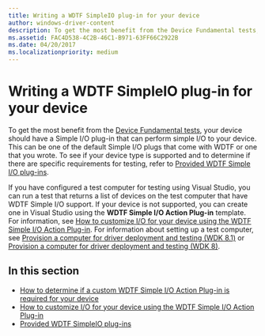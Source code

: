 ```yaml
---
title: Writing a WDTF SimpleIO plug-in for your device
author: windows-driver-content
description: To get the most benefit from the Device Fundamental tests, your device should have a Simple I/O plug-in that can perform simple I/O to your device.
ms.assetid: FAC4D538-4C2B-46C1-B971-63FF66C2922B
ms.date: 04/20/2017
ms.localizationpriority: medium
---
```


# Writing a WDTF SimpleIO plug-in for your device


To get the most benefit from the [Device Fundamental tests](https://msdn.microsoft.com/windows-drivers/develop/how_to_select_and_configure_the_device_fundamental_tests), your device should have a Simple I/O plug-in that can perform simple I/O to your device. This can be one of the default Simple I/O plugs that come with WDTF or one that you wrote. To see if your device type is supported and to determine if there are specific requirements for testing, refer to [Provided WDTF Simple I/O plug-ins](provided-wdtf-simpleio-plug-ins.md).

If you have configured a test computer for testing using Visual Studio, you can run a test that returns a list of devices on the test computer that have WDTF Simple I/O support. If your device is not supported, you can create one in Visual Studio using the **WDTF Simple I/O Action Plug-in** template. For information, see [How to customize I/O for your device using the WDTF Simple I/O Action Plug-in](to-customize-i-o-for-your-device-using-the-wdtf-simple-i-o-action-plug-in.md). For information about setting up a test computer, see [Provision a computer for driver deployment and testing (WDK 8.1)](https://msdn.microsoft.com/library/windows/hardware/dn745909) or [Provision a computer for driver deployment and testing (WDK 8)](https://msdn.microsoft.com/library/windows/hardware/dn745909).

## In this section


-   [How to determine if a custom WDTF Simple I/O Action Plug-in is required for your device](test-your-device-to-see-if-you-need-to-customize-the-wdtf-simple-i-o-action-plug-in.md)
-   [How to customize I/O for your device using the WDTF Simple I/O Action Plug-in](to-customize-i-o-for-your-device-using-the-wdtf-simple-i-o-action-plug-in.md)
-   [Provided WDTF SimpleIO plug-ins](provided-wdtf-simpleio-plug-ins.md)

 

 




